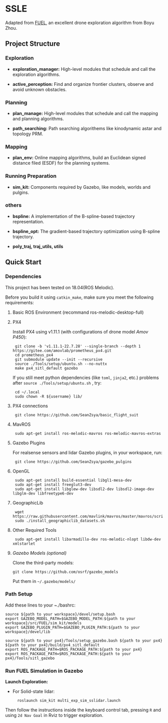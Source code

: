 # SSLE

Adapted from [FUEL](https://github.com/HKUST-Aerial-Robotics/FUEL), an excellent drone exploration algorithm from Boyu Zhou.

## Project Structure


### Exploration

- **exploration_manager:** High-level modules that schedule and call the exploration algorithms. 

- **active_perception:** Find and organize frontier clusters, observe and avoid unknown obstacles.

### Planning

- **plan_manage:** High-level modules that schedule and call the mapping and planning algorithms. 

- **path_searching:** Path searching algorithems like kinodynamic astar and topology PRM.

### Mapping

- **plan_env:** Online mapping algorithms, build an Euclidean signed distance filed (ESDF) for the planning systems.

### Running Preparation

- **sim_kit:** Components required by Gazebo, like models, worlds and pulgins.
  

### others

- **bspline:** A implementation of the B-spline-based trajectory representation. 

- **bspline_opt:** The gradient-based trajectory optimization using B-spline trajectory.

- **poly_traj, traj_utils, utils**



## Quick Start

### Dependencies

This project has been tested on 18.04(ROS Melodic). 

Before you build it using `catkin_make`, make sure you meet the following requirements:

1. Basic ROS Environment (recommand ros-melodic-desktop-full)

2. PX4

    Install PX4 using v1.11.1 (with configurations of drone model *Amov P450*):

        git clone -b 'v1.11.1-22.7.28' --single-branch --depth 1 https://gitee.com/amovlab/prometheus_px4.git
        cd prometheus_px4
        git submodule update --init --recursive
        source ./Tools/setup/ubuntu.sh --no-nuttx
        make px4_sitl_default gazebo

    If you still meet python dependencies (like `toml`, `jinja2`, etc.) problems after `source ./Tools/setup/ubuntu.sh` , try:

        cd ~/.local
        sudo chown -R ${username} lib/

3. PX4 connections

        git clone https://github.com/SeanZsya/basic_flight_suit

4. MavROS

        sudo apt-get install ros-melodic-mavros ros-melodic-mavros-extras

5. Gazebo Plugins
   
    For realsense sensors and lidar Gazebo plugins, in your workspace, run:

        git clone https://github.com/SeanZsya/gazebo_pulgins
        
6. OpenGL
        
        sudo apt-get install build-essential libgl1-mesa-dev
        sudo apt-get install freeglut3-dev
        sudo apt-get install libglew-dev libsdl2-dev libsdl2-image-dev libglm-dev libfreetype6-dev 

7. GeographicLib
        
        wget https://raw.githubusercontent.com/mavlink/mavros/master/mavros/scripts/install_geographiclib_datasets.sh
        sudo ./install_geographiclib_datasets.sh

8. Other Required Tools 

        sudo apt-get install libarmadillo-dev ros-melodic-nlopt libdw-dev xmlstarlet

9.  *Gazebo Models (optional)*

    Clone the third-party models:

        git clone https://github.com/osrf/gazebo_models
     
     Put them in `~/.gazebo/models/ `

### Path Setup

Add these lines to your ~./bashrc:

    source ${path to your workspace}/devel/setup.bash
    export GAZEBO_MODEL_PATH=$GAZEBO_MODEL_PATH:${path to your workspace}/src/FUEL/sim_kit/models
    export GAZEBO_PLUGIN_PATH=$GAZEBO_PLUGIN_PATH:${path to your workspace}/devel/lib

    source ${path to your px4}/Tools/setup_gazebo.bash ${path to your px4} ${path to your px4}/build/px4_sitl_default
    export ROS_PACKAGE_PATH=$ROS_PACKAGE_PATH:${path to your px4}
    export ROS_PACKAGE_PATH=$ROS_PACKAGE_PATH:${path to your px4}/Tools/sitl_gazebo
    
### Run FUEL Simulation in Gazebo

**Launch Exploration:**

- For Solid-state lidar:

        roslaunch sim_kit multi_exp_sim_sslidar.launch

<!-- - For RGBD camera:

        roslaunch exploration_manager exploration_gazebo_rgbd.launch -->

Then follow the instructions inside the keyboard control tab, pressing `R` and using `2d Nav Goal` in Rviz to trigger exploration.